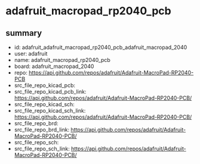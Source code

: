 # adafruit_macropad_rp2040_pcb
 
## summary 
* id: adafruit_adafruit_macropad_rp2040_pcb_adafruit_macropad_2040
* user: adafruit
* name: adafruit_macropad_rp2040_pcb
* board: adafruit_macropad_2040
* repo: https://api.github.com/repos/adafruit/Adafruit-MacroPad-RP2040-PCB
* src_file_repo_kicad_pcb: 
* src_file_repo_kicad_pcb_link: https://api.github.com/repos/adafruit/Adafruit-MacroPad-RP2040-PCB/
* src_file_repo_kicad_sch: 
* src_file_repo_kicad_sch_link: https://api.github.com/repos/adafruit/Adafruit-MacroPad-RP2040-PCB/
* src_file_repo_brd: 
* src_file_repo_brd_link: https://api.github.com/repos/adafruit/Adafruit-MacroPad-RP2040-PCB/
* src_file_repo_sch: 
* src_file_repo_sch_link: https://api.github.com/repos/adafruit/Adafruit-MacroPad-RP2040-PCB/




